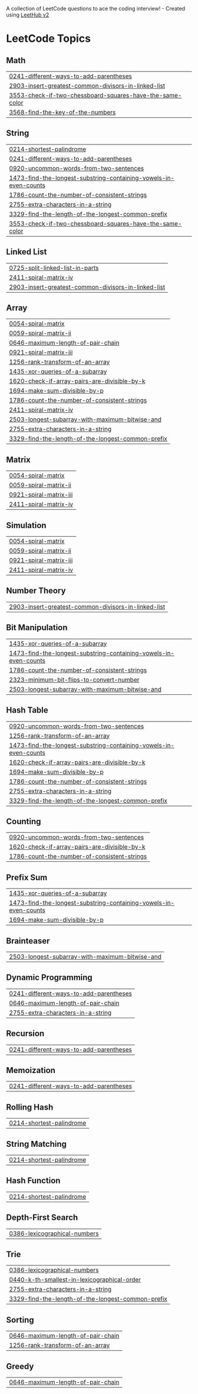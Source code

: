 A collection of LeetCode questions to ace the coding interview! - Created using [LeetHub v2](https://github.com/arunbhardwaj/LeetHub-2.0)
<!---LeetCode Topics Start-->
# LeetCode Topics
## Math
|  |
| ------- |
| [0241-different-ways-to-add-parentheses](https://github.com/punishermortal/leetcode--v.2/tree/master/0241-different-ways-to-add-parentheses) |
| [2903-insert-greatest-common-divisors-in-linked-list](https://github.com/punishermortal/leetcode--v.2/tree/master/2903-insert-greatest-common-divisors-in-linked-list) |
| [3553-check-if-two-chessboard-squares-have-the-same-color](https://github.com/punishermortal/leetcode--v.2/tree/master/3553-check-if-two-chessboard-squares-have-the-same-color) |
| [3568-find-the-key-of-the-numbers](https://github.com/punishermortal/leetcode--v.2/tree/master/3568-find-the-key-of-the-numbers) |
## String
|  |
| ------- |
| [0214-shortest-palindrome](https://github.com/punishermortal/leetcode--v.2/tree/master/0214-shortest-palindrome) |
| [0241-different-ways-to-add-parentheses](https://github.com/punishermortal/leetcode--v.2/tree/master/0241-different-ways-to-add-parentheses) |
| [0920-uncommon-words-from-two-sentences](https://github.com/punishermortal/leetcode--v.2/tree/master/0920-uncommon-words-from-two-sentences) |
| [1473-find-the-longest-substring-containing-vowels-in-even-counts](https://github.com/punishermortal/leetcode--v.2/tree/master/1473-find-the-longest-substring-containing-vowels-in-even-counts) |
| [1786-count-the-number-of-consistent-strings](https://github.com/punishermortal/leetcode--v.2/tree/master/1786-count-the-number-of-consistent-strings) |
| [2755-extra-characters-in-a-string](https://github.com/punishermortal/leetcode--v.2/tree/master/2755-extra-characters-in-a-string) |
| [3329-find-the-length-of-the-longest-common-prefix](https://github.com/punishermortal/leetcode--v.2/tree/master/3329-find-the-length-of-the-longest-common-prefix) |
| [3553-check-if-two-chessboard-squares-have-the-same-color](https://github.com/punishermortal/leetcode--v.2/tree/master/3553-check-if-two-chessboard-squares-have-the-same-color) |
## Linked List
|  |
| ------- |
| [0725-split-linked-list-in-parts](https://github.com/punishermortal/leetcode--v.2/tree/master/0725-split-linked-list-in-parts) |
| [2411-spiral-matrix-iv](https://github.com/punishermortal/leetcode--v.2/tree/master/2411-spiral-matrix-iv) |
| [2903-insert-greatest-common-divisors-in-linked-list](https://github.com/punishermortal/leetcode--v.2/tree/master/2903-insert-greatest-common-divisors-in-linked-list) |
## Array
|  |
| ------- |
| [0054-spiral-matrix](https://github.com/punishermortal/leetcode--v.2/tree/master/0054-spiral-matrix) |
| [0059-spiral-matrix-ii](https://github.com/punishermortal/leetcode--v.2/tree/master/0059-spiral-matrix-ii) |
| [0646-maximum-length-of-pair-chain](https://github.com/punishermortal/leetcode--v.2/tree/master/0646-maximum-length-of-pair-chain) |
| [0921-spiral-matrix-iii](https://github.com/punishermortal/leetcode--v.2/tree/master/0921-spiral-matrix-iii) |
| [1256-rank-transform-of-an-array](https://github.com/punishermortal/leetcode--v.2/tree/master/1256-rank-transform-of-an-array) |
| [1435-xor-queries-of-a-subarray](https://github.com/punishermortal/leetcode--v.2/tree/master/1435-xor-queries-of-a-subarray) |
| [1620-check-if-array-pairs-are-divisible-by-k](https://github.com/punishermortal/leetcode--v.2/tree/master/1620-check-if-array-pairs-are-divisible-by-k) |
| [1694-make-sum-divisible-by-p](https://github.com/punishermortal/leetcode--v.2/tree/master/1694-make-sum-divisible-by-p) |
| [1786-count-the-number-of-consistent-strings](https://github.com/punishermortal/leetcode--v.2/tree/master/1786-count-the-number-of-consistent-strings) |
| [2411-spiral-matrix-iv](https://github.com/punishermortal/leetcode--v.2/tree/master/2411-spiral-matrix-iv) |
| [2503-longest-subarray-with-maximum-bitwise-and](https://github.com/punishermortal/leetcode--v.2/tree/master/2503-longest-subarray-with-maximum-bitwise-and) |
| [2755-extra-characters-in-a-string](https://github.com/punishermortal/leetcode--v.2/tree/master/2755-extra-characters-in-a-string) |
| [3329-find-the-length-of-the-longest-common-prefix](https://github.com/punishermortal/leetcode--v.2/tree/master/3329-find-the-length-of-the-longest-common-prefix) |
## Matrix
|  |
| ------- |
| [0054-spiral-matrix](https://github.com/punishermortal/leetcode--v.2/tree/master/0054-spiral-matrix) |
| [0059-spiral-matrix-ii](https://github.com/punishermortal/leetcode--v.2/tree/master/0059-spiral-matrix-ii) |
| [0921-spiral-matrix-iii](https://github.com/punishermortal/leetcode--v.2/tree/master/0921-spiral-matrix-iii) |
| [2411-spiral-matrix-iv](https://github.com/punishermortal/leetcode--v.2/tree/master/2411-spiral-matrix-iv) |
## Simulation
|  |
| ------- |
| [0054-spiral-matrix](https://github.com/punishermortal/leetcode--v.2/tree/master/0054-spiral-matrix) |
| [0059-spiral-matrix-ii](https://github.com/punishermortal/leetcode--v.2/tree/master/0059-spiral-matrix-ii) |
| [0921-spiral-matrix-iii](https://github.com/punishermortal/leetcode--v.2/tree/master/0921-spiral-matrix-iii) |
| [2411-spiral-matrix-iv](https://github.com/punishermortal/leetcode--v.2/tree/master/2411-spiral-matrix-iv) |
## Number Theory
|  |
| ------- |
| [2903-insert-greatest-common-divisors-in-linked-list](https://github.com/punishermortal/leetcode--v.2/tree/master/2903-insert-greatest-common-divisors-in-linked-list) |
## Bit Manipulation
|  |
| ------- |
| [1435-xor-queries-of-a-subarray](https://github.com/punishermortal/leetcode--v.2/tree/master/1435-xor-queries-of-a-subarray) |
| [1473-find-the-longest-substring-containing-vowels-in-even-counts](https://github.com/punishermortal/leetcode--v.2/tree/master/1473-find-the-longest-substring-containing-vowels-in-even-counts) |
| [1786-count-the-number-of-consistent-strings](https://github.com/punishermortal/leetcode--v.2/tree/master/1786-count-the-number-of-consistent-strings) |
| [2323-minimum-bit-flips-to-convert-number](https://github.com/punishermortal/leetcode--v.2/tree/master/2323-minimum-bit-flips-to-convert-number) |
| [2503-longest-subarray-with-maximum-bitwise-and](https://github.com/punishermortal/leetcode--v.2/tree/master/2503-longest-subarray-with-maximum-bitwise-and) |
## Hash Table
|  |
| ------- |
| [0920-uncommon-words-from-two-sentences](https://github.com/punishermortal/leetcode--v.2/tree/master/0920-uncommon-words-from-two-sentences) |
| [1256-rank-transform-of-an-array](https://github.com/punishermortal/leetcode--v.2/tree/master/1256-rank-transform-of-an-array) |
| [1473-find-the-longest-substring-containing-vowels-in-even-counts](https://github.com/punishermortal/leetcode--v.2/tree/master/1473-find-the-longest-substring-containing-vowels-in-even-counts) |
| [1620-check-if-array-pairs-are-divisible-by-k](https://github.com/punishermortal/leetcode--v.2/tree/master/1620-check-if-array-pairs-are-divisible-by-k) |
| [1694-make-sum-divisible-by-p](https://github.com/punishermortal/leetcode--v.2/tree/master/1694-make-sum-divisible-by-p) |
| [1786-count-the-number-of-consistent-strings](https://github.com/punishermortal/leetcode--v.2/tree/master/1786-count-the-number-of-consistent-strings) |
| [2755-extra-characters-in-a-string](https://github.com/punishermortal/leetcode--v.2/tree/master/2755-extra-characters-in-a-string) |
| [3329-find-the-length-of-the-longest-common-prefix](https://github.com/punishermortal/leetcode--v.2/tree/master/3329-find-the-length-of-the-longest-common-prefix) |
## Counting
|  |
| ------- |
| [0920-uncommon-words-from-two-sentences](https://github.com/punishermortal/leetcode--v.2/tree/master/0920-uncommon-words-from-two-sentences) |
| [1620-check-if-array-pairs-are-divisible-by-k](https://github.com/punishermortal/leetcode--v.2/tree/master/1620-check-if-array-pairs-are-divisible-by-k) |
| [1786-count-the-number-of-consistent-strings](https://github.com/punishermortal/leetcode--v.2/tree/master/1786-count-the-number-of-consistent-strings) |
## Prefix Sum
|  |
| ------- |
| [1435-xor-queries-of-a-subarray](https://github.com/punishermortal/leetcode--v.2/tree/master/1435-xor-queries-of-a-subarray) |
| [1473-find-the-longest-substring-containing-vowels-in-even-counts](https://github.com/punishermortal/leetcode--v.2/tree/master/1473-find-the-longest-substring-containing-vowels-in-even-counts) |
| [1694-make-sum-divisible-by-p](https://github.com/punishermortal/leetcode--v.2/tree/master/1694-make-sum-divisible-by-p) |
## Brainteaser
|  |
| ------- |
| [2503-longest-subarray-with-maximum-bitwise-and](https://github.com/punishermortal/leetcode--v.2/tree/master/2503-longest-subarray-with-maximum-bitwise-and) |
## Dynamic Programming
|  |
| ------- |
| [0241-different-ways-to-add-parentheses](https://github.com/punishermortal/leetcode--v.2/tree/master/0241-different-ways-to-add-parentheses) |
| [0646-maximum-length-of-pair-chain](https://github.com/punishermortal/leetcode--v.2/tree/master/0646-maximum-length-of-pair-chain) |
| [2755-extra-characters-in-a-string](https://github.com/punishermortal/leetcode--v.2/tree/master/2755-extra-characters-in-a-string) |
## Recursion
|  |
| ------- |
| [0241-different-ways-to-add-parentheses](https://github.com/punishermortal/leetcode--v.2/tree/master/0241-different-ways-to-add-parentheses) |
## Memoization
|  |
| ------- |
| [0241-different-ways-to-add-parentheses](https://github.com/punishermortal/leetcode--v.2/tree/master/0241-different-ways-to-add-parentheses) |
## Rolling Hash
|  |
| ------- |
| [0214-shortest-palindrome](https://github.com/punishermortal/leetcode--v.2/tree/master/0214-shortest-palindrome) |
## String Matching
|  |
| ------- |
| [0214-shortest-palindrome](https://github.com/punishermortal/leetcode--v.2/tree/master/0214-shortest-palindrome) |
## Hash Function
|  |
| ------- |
| [0214-shortest-palindrome](https://github.com/punishermortal/leetcode--v.2/tree/master/0214-shortest-palindrome) |
## Depth-First Search
|  |
| ------- |
| [0386-lexicographical-numbers](https://github.com/punishermortal/leetcode--v.2/tree/master/0386-lexicographical-numbers) |
## Trie
|  |
| ------- |
| [0386-lexicographical-numbers](https://github.com/punishermortal/leetcode--v.2/tree/master/0386-lexicographical-numbers) |
| [0440-k-th-smallest-in-lexicographical-order](https://github.com/punishermortal/leetcode--v.2/tree/master/0440-k-th-smallest-in-lexicographical-order) |
| [2755-extra-characters-in-a-string](https://github.com/punishermortal/leetcode--v.2/tree/master/2755-extra-characters-in-a-string) |
| [3329-find-the-length-of-the-longest-common-prefix](https://github.com/punishermortal/leetcode--v.2/tree/master/3329-find-the-length-of-the-longest-common-prefix) |
## Sorting
|  |
| ------- |
| [0646-maximum-length-of-pair-chain](https://github.com/punishermortal/leetcode--v.2/tree/master/0646-maximum-length-of-pair-chain) |
| [1256-rank-transform-of-an-array](https://github.com/punishermortal/leetcode--v.2/tree/master/1256-rank-transform-of-an-array) |
## Greedy
|  |
| ------- |
| [0646-maximum-length-of-pair-chain](https://github.com/punishermortal/leetcode--v.2/tree/master/0646-maximum-length-of-pair-chain) |
<!---LeetCode Topics End-->